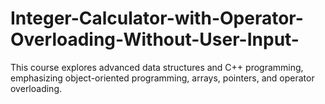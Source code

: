 # Integer-Calculator-with-Operator-Overloading-Without-User-Input-
This course explores advanced data structures and  C++ programming, emphasizing object-oriented programming, arrays, pointers,  and operator overloading.
